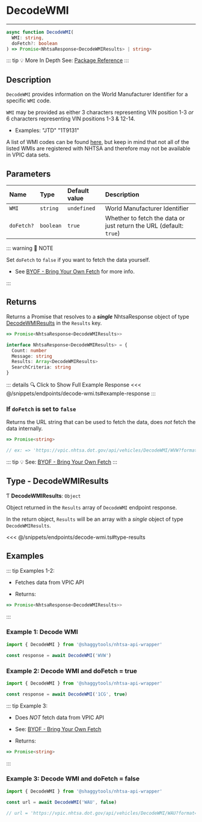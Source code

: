 # DecodeWMI

---

```typescript
async function DecodeWMI(
  WMI: string,
  doFetch?: boolean
) => Promise<NhtsaResponse<DecodeWMIResults> | string>
```

::: tip :bulb: More In Depth
See: [Package Reference](../../../typedoc/api/endpoints/DecodeWMI)
:::

## Description

`DecodeWMI` provides information on the World Manufacturer Identifier for a specific `WMI` code.

`WMI` may be provided as either 3 characters representing VIN position 1-3 _or_ 6 characters
representing VIN positions 1-3 & 12-14.

- Examples: "JTD" "1T9131"

A list of WMI codes can be found
[here](<https://en.wikibooks.org/wiki/Vehicle_Identification_Numbers_(VIN_codes)/World_Manufacturer_Identifier_(WMI)>),
but keep in mind that not all of the listed WMIs are registered with NHTSA and therefore may not
be available in VPIC data sets.

## Parameters

| Name       | Type      | Default value | Description                                                        |
| :--------- | :-------- | :------------ | :----------------------------------------------------------------- |
| `WMI`      | `string`  | `undefined`   | World Manufacturer Identifier                                      |
| `doFetch?` | `boolean` | `true`        | Whether to fetch the data or just return the URL (default: `true`) |

::: warning 📝 NOTE

Set `doFetch` to `false` if you want to fetch the data yourself.

- See [BYOF - Bring Your Own Fetch](../../bring-your-own-fetch.md#option-1-set-dofetch-to-false)
  for more info.

:::

## Returns

Returns a Promise that resolves to a **_single_** NhtsaResponse object of type
[DecodeWMIResults](#type-decodewmiresults) in the `Results` key.

```typescript
=> Promise<NhtsaResponse<DecodeWMIResults>>
```

```typescript [NhtsaResponse]
interface NhtsaResponse<DecodeWMIResults> = {
  Count: number
  Message: string
  Results: Array<DecodeWMIResults>
  SearchCriteria: string
}
```

::: details :mag: Click to Show Full Example Response
<<< @/snippets/endpoints/decode-wmi.ts#example-response
:::

### If `doFetch` is set to `false`

Returns the URL string that can be used to fetch the data, does _not_ fetch the data internally.

```typescript
=> Promise<string>

// ex: => 'https://vpic.nhtsa.dot.gov/api/vehicles/DecodeWMI/WVW?format=json'
```

::: tip :bulb: See: [BYOF - Bring Your Own Fetch](../../bring-your-own-fetch.md#option-1-set-dofetch-to-false)
:::

## Type - DecodeWMIResults

Ƭ **DecodeWMIResults**: `Object`

Object returned in the `Results` array of `DecodeWMI` endpoint response.

In the return object, `Results` will be an array with a _single_ object of type
`DecodeWMIResults`.

<<< @/snippets/endpoints/decode-wmi.ts#type-results

## Examples

::: tip Examples 1-2:

- Fetches data from VPIC API

- Returns:

```typescript
=> Promise<NhtsaResponse<DecodeWMIResults>>
```

:::

### Example 1: Decode WMI

```ts
import { DecodeWMI } from '@shaggytools/nhtsa-api-wrapper'

const response = await DecodeWMI('WVW')
```

### Example 2: Decode WMI and doFetch = true

```ts
import { DecodeWMI } from '@shaggytools/nhtsa-api-wrapper'

const response = await DecodeWMI('1CG', true)
```

::: tip Example 3:

- Does _NOT_ fetch data from VPIC API

- See: [BYOF - Bring Your Own Fetch](../../bring-your-own-fetch.md#option-1-set-dofetch-to-false)

- Returns:

```typescript
=> Promise<string>
```

:::

### Example 3: Decode WMI and doFetch = false

```ts
import { DecodeWMI } from '@shaggytools/nhtsa-api-wrapper'

const url = await DecodeWMI('WAU', false)

// url = 'https://vpic.nhtsa.dot.gov/api/vehicles/DecodeWMI/WAU?format=json'
```
